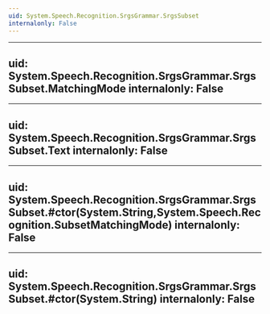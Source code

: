 ```yaml
---
uid: System.Speech.Recognition.SrgsGrammar.SrgsSubset
internalonly: False
---
```


---
uid: System.Speech.Recognition.SrgsGrammar.SrgsSubset.MatchingMode
internalonly: False
---

---
uid: System.Speech.Recognition.SrgsGrammar.SrgsSubset.Text
internalonly: False
---

---
uid: System.Speech.Recognition.SrgsGrammar.SrgsSubset.#ctor(System.String,System.Speech.Recognition.SubsetMatchingMode)
internalonly: False
---

---
uid: System.Speech.Recognition.SrgsGrammar.SrgsSubset.#ctor(System.String)
internalonly: False
---

